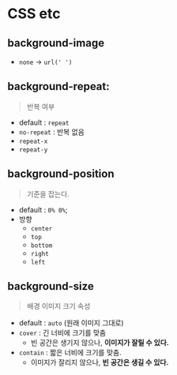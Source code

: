 # CSS etc



## background-image



- `none` -> `url(' ')`



## background-repeat: 

> 반복 여부

- default : `repeat`
- `no-repeat` : 반복 없음
- `repeat-x`
- `repeat-y`



## background-position

> 기준을 잡는다.

- default : `0% 0%`;
- 방향 
  - `center` 
  - `top`
  - `bottom`
  - `right`
  - `left`



## background-size

> 배경 이미지 크기 속성

- default : `auto` (원래 이미지 그대로)
- `cover` : 긴 너비에 크기를 맞춤
  - 빈 공간은 생기지 않으나, **이미지가 잘릴 수 있다.**
- `contain` :  짧은 너비에 크기를 맞춤.
  - 이미지가 잘리지 않으나, **빈 공간은 생길 수 있다.**